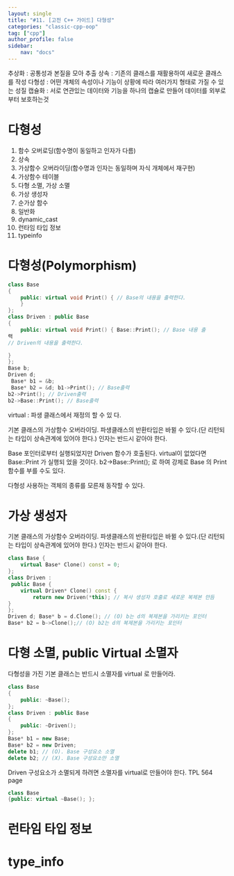 ```yaml
---
layout: single
title: "#11. [고전 C++ 가이드] 다형성"
categories: "classic-cpp-oop"
tag: ["cpp"]
author_profile: false
sidebar: 
    nav: "docs"
---
```


추상화 : 공통성과 본질을 모아 추출
상속 : 기존의 클래스를 재활용하여 새로운 클래스를 작성
다형성 : 어떤 개체의 속성이나 기능이 상황에 따라 여러가지 형태로 가질 수 있는 성질
캡슐화 : 서로 연관있는 데이터와 기능을 하나의 캡슐로 만들어 데이터를 외부로 부터 보호하는것 



# 다형성

1. 함수 오버로딩(함수명이 동일하고 인자가 다름)
2. 상속
3. 가상함수 오버라이딩(함수명과 인자는 동일하며 자식 개체에서 재구현)
4. 가상함수 테이블
5. 다형 소멸, 가상 소멸
6. 가상 생성자
8. 순가상 함수
9. 일반화
10. dynamic_cast
11. 런타임 타입 정보
12. typeinfo

# 다형성(Polymorphism)

```cpp
class Base
{
    public: virtual void Print() { // Base의 내용을 출력한다. 
    }
};
class Driven : public Base
{
    public: virtual void Print() { Base::Print(); // Base 내용 출
력
// Driven의 내용을 출력한다. 

}
};
Base b; 
Driven d;
 Base* b1 = &b; 
 Base* b2 = &d; b1->Print(); // Base출력
b2->Print(); // Driven출력
b2->Base::Print(); // Base출력
```

virtual : 파생 클래스에서 재정의 할 수 있
다.


기본 클래스의 가상함수 오버라이딩. 파생클래스의 반환타입은 바뀔 수 있다.(단
리턴되는 타입이 상속관계에 있어야 한다.)
인자는 반드시 같아야 한다.

Base 포인터로부터 실행되었지만 Driven 함수가 호출된다. virtual이 없었다면 Base::Print 가 실행되
었을 것이다. b2->Base::Print(); 로 하여 강제로 Base 의 Print 함수를 부를 수도 있다.

다형성
사용하는 객체의 종류를 모른채 동작할 수
있다.

# 가상 생성자

기본 클래스의 가상함수 오버라이딩. 파생클래스의 반환타입은 바뀔 수 있다.(단
리턴되는 타입이 상속관계에 있어야 한다.)
인자는 반드시 같아야 한다.

```cpp
class Base { 
    virtual Base* Clone() const = 0; 
};
class Driven :
 public Base { 
    virtual Driven* Clone() const { 
        return new Driven(*this); // 복사 생성자 호출로 새로운 복제본 만듬
}
};
Driven d; Base* b = d.Clone(); // (O) b는 d의 복제본을 가리키는 포인터
Base* b2 = b->Clone();// (O) b2는 d의 복제본을 가리키는 포인터
```
# 다형 소멸, public Virtual 소멸자

다형성을 가진 기본 클래스는 반드시 소멸자를 virtual 로 만들어라.

```cpp
class Base
{
    public: ~Base(); 
};
class Driven : public Base
{
    public: ~Driven(); 
};
Base* b1 = new Base; 
Base* b2 = new Driven; 
delete b1; // (O). Base 구성요소 소멸
delete b2; // (X). Base 구성요소만 소멸
```

Driven 구성요소가 소멸되게 하려면 소멸자를
virtual로 만들어야 한다. TPL 564 page
```cpp
class Base
{public: virtual ~Base(); };
```

# 런타임 타입 정보

# type_info




